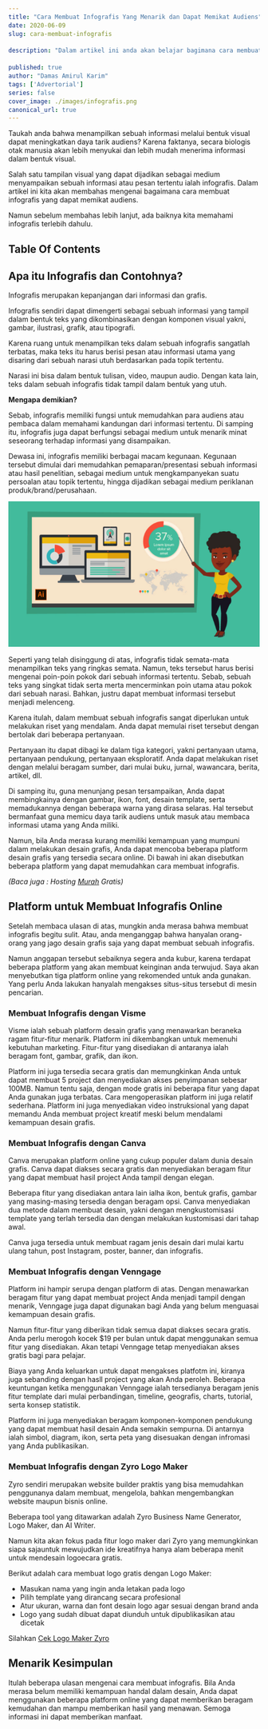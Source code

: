```yaml
---
title: "Cara Membuat Infografis Yang Menarik dan Dapat Memikat Audiens"
date: 2020-06-09
slug: cara-membuat-infografis

description: "Dalam artikel ini anda akan belajar bagimana cara membuat infografis yang menarik dan dapat memikat audiens dengan mudah."

published: true
author: "Damas Amirul Karim"
tags: ['Advertorial']
series: false
cover_image: ./images/infografis.png
canonical_url: true
---
```


Taukah anda bahwa menampilkan sebuah informasi melalui bentuk visual dapat meningkatkan daya tarik audiens? Karena faktanya, secara biologis otak manusia akan lebih menyukai dan lebih mudah menerima informasi dalam bentuk visual. 

Salah satu tampilan visual yang dapat dijadikan sebagai medium menyampaikan sebuah informasi atau pesan tertentu ialah infografis. Dalam artikel ini kita akan membahas mengenai bagaimana cara membuat infografis yang dapat memikat audiens.

Namun sebelum membahas lebih lanjut, ada baiknya kita memahami infografis terlebih dahulu.

## Table Of Contents

## Apa itu Infografis dan Contohnya?

Infografis merupakan kepanjangan dari informasi dan grafis.

Infografis sendiri dapat dimengerti sebagai sebuah informasi yang tampil dalam bentuk teks yang dikombinasikan dengan komponen visual yakni, gambar, ilustrasi, grafik, atau tipografi.

Karena ruang untuk menampilkan teks dalam sebuah infografis sangatlah terbatas, maka teks itu harus berisi pesan atau informasi utama yang disaring dari sebuah narasi utuh berdasarkan pada topik tertentu. 

Narasi ini bisa dalam bentuk tulisan, video, maupun audio. Dengan kata lain, teks dalam sebuah infografis tidak tampil dalam bentuk yang utuh. 

**Mengapa demikian?**

Sebab, infografis memiliki fungsi untuk memudahkan para audiens atau pembaca dalam memahami kandungan dari informasi tertentu. Di samping itu, infografis juga dapat berfungsi sebagai medium untuk menarik minat seseorang terhadap informasi yang disampaikan.

Dewasa ini, infografis memiliki berbagai macam kegunaan. Kegunaan tersebut dimulai dari memudahkan pemaparan/presentasi sebuah informasi atau hasil penelitian, sebagai medium untuk mengkampanyekan suatu persoalan atau topik tertentu, hingga dijadikan sebagai medium periklanan produk/brand/perusahaan. 

![Infografis](./images/infografis.png)

Seperti yang telah disinggung di atas, infografis tidak semata-mata menampilkan teks yang ringkas semata. Namun, teks tersebut harus berisi mengenai poin-poin pokok dari sebuah informasi tertentu. Sebab, sebuah teks yang singkat tidak serta merta mencerminkan poin utama atau pokok dari sebuah narasi. Bahkan, justru dapat membuat informasi tersebut menjadi melenceng. 

Karena itulah, dalam membuat sebuah infografis sangat diperlukan untuk melakukan riset yang mendalam. Anda dapat memulai riset tersebut dengan bertolak dari beberapa pertanyaan. 

Pertanyaan itu dapat dibagi ke dalam tiga kategori, yakni pertanyaan utama, pertanyaan pendukung, pertanyaan eksploratif. Anda dapat melakukan riset dengan melalui beragam sumber, dari mulai buku, jurnal, wawancara, berita, artikel, dll. 

Di samping itu, guna menunjang pesan tersampaikan, Anda dapat membingkainya dengan gambar, ikon, font, desain template, serta memadukannya dengan beberapa warna yang dirasa selaras. Hal tersebut bermanfaat guna memicu daya tarik audiens untuk masuk atau membaca informasi utama yang Anda miliki. 

Namun, bila Anda merasa kurang memiliki kemampuan yang mumpuni dalam melakukan desain grafis, Anda dapat mencoba beberapa platform desain grafis yang tersedia secara online. Di bawah ini akan disebutkan beberapa platform yang dapat memudahkan cara membuat infografis.  

*(Baca juga : Hosting <a href="http://www.domainesia.com/hosting/">Murah</a> Gratis)*

## Platform untuk Membuat Infografis Online

Setelah membaca ulasan di atas, mungkin anda merasa bahwa membuat infografis begitu sulit. Atau, anda menganggap bahwa hanyalan orang-orang yang jago desain grafis saja yang dapat membuat sebuah infografis. 

Namun anggapan tersebut sebaiknya segera anda kubur, karena terdapat beberapa platform yang akan membuat keinginan anda terwujud. Saya akan menyebutkan tiga platform online yang rekomended untuk anda gunakan. Yang perlu Anda lakukan hanyalah mengakses situs-situs tersebut di mesin pencarian.

### Membuat Infografis dengan Visme

Visme ialah sebuah platform desain grafis yang menawarkan beraneka ragam fitur-fitur menarik. Platform ini dikembangkan untuk memenuhi kebutuhan marketing. Fitur-fitur yang disediakan di antaranya ialah beragam font, gambar, grafik, dan ikon.

Platform ini juga tersedia secara gratis dan memungkinkan Anda untuk dapat membuat 5 project dan menyediakan akses penyimpanan sebesar 100MB. Namun tentu saja, dengan mode gratis ini beberapa fitur yang dapat Anda gunakan juga terbatas. 
Cara mengoperasikan platform ini juga relatif sederhana. Platform ini juga menyediakan video instruksional yang dapat memandu Anda membuat project kreatif meski belum mendalami kemampuan desain grafis. 

### Membuat Infografis dengan Canva

Canva merupakan platform online yang cukup populer dalam dunia desain grafis. Canva dapat diakses secara gratis dan menyediakan beragam fitur yang dapat membuat hasil project Anda tampil dengan elegan. 

Beberapa fitur yang disediakan antara lain ialha ikon, bentuk grafis, gambar yang masing-masing tersedia dengan beragam opsi. Canva menyediakan dua metode dalam membuat desain, yakni dengan mengkustomisasi template yang terlah tersedia dan dengan melakukan kustomisasi dari tahap awal. 

Canva juga tersedia untuk membuat ragam jenis desain dari mulai kartu ulang tahun, post Instagram, poster, banner, dan infografis. 

### Membuat Infografis dengan Venngage

Platform ini hampir serupa dengan platform di atas. Dengan menawarkan beragam fitur yang dapat membuat project Anda menjadi tampil dengan menarik, Venngage juga dapat digunakan bagi Anda yang belum menguasai kemampuan desain grafis. 

Namun fitur-fitur yang diberikan tidak semua dapat diakses secara gratis. Anda perlu merogoh kocek $19 per bulan untuk dapat menggunakan semua fitur yang disediakan. Akan tetapi Venngage tetap menyediakan akses gratis bagi para pelajar. 

Biaya yang Anda keluarkan untuk dapat mengakses platfotm ini, kiranya juga sebanding dengan hasll project yang akan Anda peroleh. Beberapa keuntungan ketika menggunakan Venngage ialah tersedianya beragam jenis fitur template dari mulai perbandingan, timeline, geografis, charts, tutorial, serta konsep statistik. 

Platform ini juga menyediakan beragam komponen-komponen pendukung yang dapat membuat hasil desain Anda semakin sempurna. Di antarnya ialah simbol, diagram, ikon, serta peta yang disesuakan dengan infromasi yang Anda publikasikan. 

### Membuat Infografis dengan Zyro Logo Maker

Zyro sendiri merupakan website builder praktis yang bisa memudahkan penggunanya dalam membuat, mengelola, bahkan mengembangkan website maupun bisnis online. 

Beberapa tool yang ditawarkan adalah Zyro Business Name Generator, Logo Maker, dan AI Writer.

Namun kita akan fokus pada fitur logo maker dari Zyro yang memungkinkan siapa sajauntuk mewujudkan ide kreatifnya hanya alam beberapa menit untuk mendesain logoecara gratis.

Berikut adalah cara membuat logo gratis dengan Logo Maker:

- Masukan nama yang ingin anda letakan pada logo
- Pilih template yang dirancang secara profesional
- Atur ukuran, warna dan font desain logo agar sesuai dengan brand anda
- Logo yang sudah dibuat dapat diunduh untuk dipublikasikan atau dicetak 

Silahkan <a href="https://zyro.com/id/membuat-logo-online">Cek Logo Maker Zyro</a>


## Menarik Kesimpulan

Itulah beberapa ulasan mengenai cara membuat infografis. Bila Anda merasa belum memiliki kemampuan handal dalam desain, Anda dapat menggunakan beberapa platform online yang dapat memberikan beragam kemudahan dan mampu memberikan hasil yang menawan. Semoga informasi ini dapat memberikan manfaat. 
